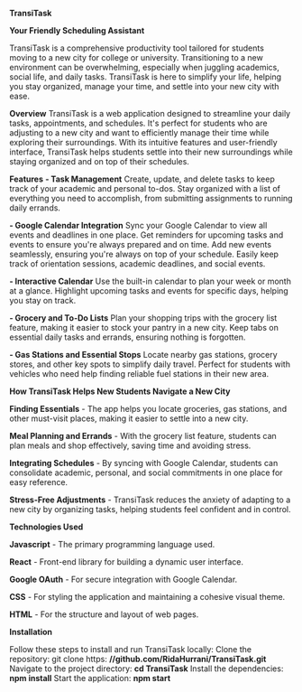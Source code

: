 **TransiTask**

**Your Friendly Scheduling Assistant**

TransiTask is a comprehensive productivity tool tailored for students moving to a new city for college or university. 
Transitioning to a new environment can be overwhelming, especially when juggling academics, social life, and daily tasks. 
TransiTask is here to simplify your life, helping you stay organized, manage your time, and settle into your new city with ease.


**Overview**
TransiTask is a web application designed to streamline your daily tasks, appointments, and schedules. 
It's perfect for students who are adjusting to a new city and want to efficiently manage their time while exploring their surroundings. 
With its intuitive features and user-friendly interface, TransiTask helps students settle into their new surroundings while staying organized and on top of their schedules.


**Features**
**- Task Management**
Create, update, and delete tasks to keep track of your academic and personal to-dos.
Stay organized with a list of everything you need to accomplish, from submitting assignments to running daily errands.

**- Google Calendar Integration**
Sync your Google Calendar to view all events and deadlines in one place.
Get reminders for upcoming tasks and events to ensure you're always prepared and on time.
Add new events seamlessly, ensuring you're always on top of your schedule.
Easily keep track of orientation sessions, academic deadlines, and social events.

**- Interactive Calendar**
Use the built-in calendar to plan your week or month at a glance.
Highlight upcoming tasks and events for specific days, helping you stay on track.

**- Grocery and To-Do Lists**
Plan your shopping trips with the grocery list feature, making it easier to stock your pantry in a new city.
Keep tabs on essential daily tasks and errands, ensuring nothing is forgotten.

**- Gas Stations and Essential Stops**
Locate nearby gas stations, grocery stores, and other key spots to simplify daily travel.
Perfect for students with vehicles who need help finding reliable fuel stations in their new area.


**How TransiTask Helps New Students Navigate a New City**

**Finding Essentials** - The app helps you locate groceries, gas stations, and other must-visit places, making it easier to settle into a new city.

**Meal Planning and Errands** - With the grocery list feature, students can plan meals and shop effectively, saving time and avoiding stress.

**Integrating Schedules** - By syncing with Google Calendar, students can consolidate academic, personal, and social commitments in one place for easy reference.

**Stress-Free Adjustments** - TransiTask reduces the anxiety of adapting to a new city by organizing tasks, helping students feel confident and in control.


**Technologies Used**

**Javascript** - The primary programming language used.

**React** - Front-end library for building a dynamic user interface.

**Google OAuth** - For secure integration with Google Calendar.

**CSS** - For styling the application and maintaining a cohesive visual theme.

**HTML** - For the structure and layout of web pages.


**Installation**

Follow these steps to install and run TransiTask locally:
Clone the repository: git clone https: **//github.com/RidaHurrani/TransiTask.git**
Navigate to the project directory: **cd TransiTask**
Install the dependencies: **npm install**
Start the application: **npm start**
